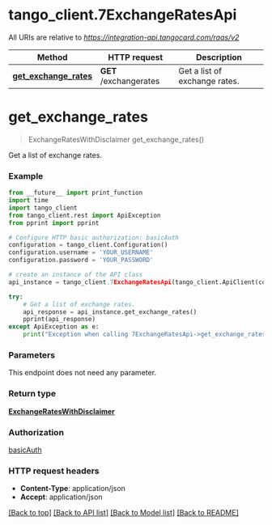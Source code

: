 # tango_client.7ExchangeRatesApi

All URIs are relative to *https://integration-api.tangocard.com/raas/v2*

Method | HTTP request | Description
------------- | ------------- | -------------
[**get_exchange_rates**](7ExchangeRatesApi.md#get_exchange_rates) | **GET** /exchangerates | Get a list of exchange rates.


# **get_exchange_rates**
> ExchangeRatesWithDisclaimer get_exchange_rates()

Get a list of exchange rates.

### Example
```python
from __future__ import print_function
import time
import tango_client
from tango_client.rest import ApiException
from pprint import pprint

# Configure HTTP basic authorization: basicAuth
configuration = tango_client.Configuration()
configuration.username = 'YOUR_USERNAME'
configuration.password = 'YOUR_PASSWORD'

# create an instance of the API class
api_instance = tango_client.7ExchangeRatesApi(tango_client.ApiClient(configuration))

try:
    # Get a list of exchange rates.
    api_response = api_instance.get_exchange_rates()
    pprint(api_response)
except ApiException as e:
    print("Exception when calling 7ExchangeRatesApi->get_exchange_rates: %s\n" % e)
```

### Parameters
This endpoint does not need any parameter.

### Return type

[**ExchangeRatesWithDisclaimer**](ExchangeRatesWithDisclaimer.md)

### Authorization

[basicAuth](../README.md#basicAuth)

### HTTP request headers

 - **Content-Type**: application/json
 - **Accept**: application/json

[[Back to top]](#) [[Back to API list]](../README.md#documentation-for-api-endpoints) [[Back to Model list]](../README.md#documentation-for-models) [[Back to README]](../README.md)

